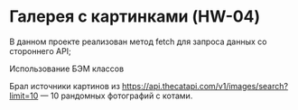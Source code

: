 # Галерея с картинками (HW-04)

В данном проекте реализован метод fetch для запроса данных со стороннего API;

Использование БЭМ классов

Брал источники картинов из https://api.thecatapi.com/v1/images/search?limit=10 — 10 рандомных фотографий с котами.
